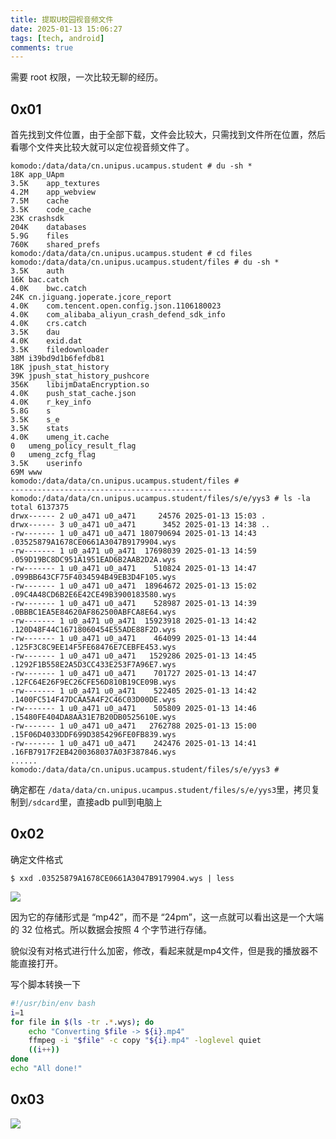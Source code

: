 ```yaml
---
title: 提取U校园视音频文件
date: 2025-01-13 15:06:27
tags: [tech, android]
comments: true
---
```


需要 root 权限，一次比较无聊的经历。

<!-- more -->

## 0x01

首先找到文件位置，由于全部下载，文件会比较大，只需找到文件所在位置，然后看哪个文件夹比较大就可以定位视音频文件了。

```shell
komodo:/data/data/cn.unipus.ucampus.student # du -sh *
18K	app_UApm
3.5K	app_textures
4.2M	app_webview
7.5M	cache
3.5K	code_cache
23K	crashsdk
204K	databases
5.9G	files
760K	shared_prefs
komodo:/data/data/cn.unipus.ucampus.student # cd files
komodo:/data/data/cn.unipus.ucampus.student/files # du -sh *
3.5K	auth
16K	bac.catch
4.0K	bwc.catch
24K	cn.jiguang.joperate.jcore_report
4.0K	com.tencent.open.config.json.1106180023
4.0K	com_alibaba_aliyun_crash_defend_sdk_info
4.0K	crs.catch
3.5K	dau
4.0K	exid.dat
3.5K	filedownloader
38M	i39bd9d1b6fefdb81
18K	jpush_stat_history
39K	jpush_stat_history_pushcore
356K	libijmDataEncryption.so
4.0K	push_stat_cache.json
4.0K	r_key_info
5.8G	s
3.5K	s_e
3.5K	stats
4.0K	umeng_it.cache
0	umeng_policy_result_flag
0	umeng_zcfg_flag
3.5K	userinfo
69M	www
komodo:/data/data/cn.unipus.ucampus.student/files #
---------------------------------------------
komodo:/data/data/cn.unipus.ucampus.student/files/s/e/yys3 # ls -la
total 6137375
drwx------ 2 u0_a471 u0_a471     24576 2025-01-13 15:03 .
drwx------ 3 u0_a471 u0_a471      3452 2025-01-13 14:38 ..
-rw------- 1 u0_a471 u0_a471 180790694 2025-01-13 14:43 .03525879A1678CE0661A3047B9179904.wys
-rw------- 1 u0_a471 u0_a471  17698039 2025-01-13 14:59 .059D19BC8DC951A1951EAD6B2AAB2D2A.wys
-rw------- 1 u0_a471 u0_a471    510824 2025-01-13 14:47 .099BB643CF75F4034594B49EB3D4F105.wys
-rw------- 1 u0_a471 u0_a471  18964672 2025-01-13 15:02 .09C4A48CD6B2E6E42CE49B3900183580.wys
-rw------- 1 u0_a471 u0_a471    528987 2025-01-13 14:39 .0BBBC1EA5E84620AF862500ABFCA8E64.wys
-rw------- 1 u0_a471 u0_a471  15923918 2025-01-13 14:42 .120D48F44C16718060454E55ADE88F2D.wys
-rw------- 1 u0_a471 u0_a471    464099 2025-01-13 14:44 .125F3C8C9EE14F5FE68476E7CEBFE453.wys
-rw------- 1 u0_a471 u0_a471   1529286 2025-01-13 14:45 .1292F1B558E2A5D3CC433E253F7A96E7.wys
-rw------- 1 u0_a471 u0_a471    701727 2025-01-13 14:47 .12FC64E26F9EC26CFE56D810B19CE09B.wys
-rw------- 1 u0_a471 u0_a471    522405 2025-01-13 14:42 .1400FC514F47DCAA5A4F2C46C03D00DE.wys
-rw------- 1 u0_a471 u0_a471    505809 2025-01-13 14:46 .15480FE404DA8AA31E7B20DB0525610E.wys
-rw------- 1 u0_a471 u0_a471   2762788 2025-01-13 15:00 .15F06D4033DDF699D3854296FE0FB839.wys
-rw------- 1 u0_a471 u0_a471    242476 2025-01-13 14:41 .16FB7917F2EB4200368037A03F387846.wys
......
komodo:/data/data/cn.unipus.ucampus.student/files/s/e/yys3 #
```

确定都在 `/data/data/cn.unipus.ucampus.student/files/s/e/yys3`里，拷贝复制到`/sdcard`里，直接adb pull到电脑上

## 0x02

确定文件格式

```shell
$ xxd .03525879A1678CE0661A3047B9179904.wys | less
```

![](https://s2.loli.net/2025/01/13/kWEg8GO7tK2aQbU.png)

因为它的存储形式是 “mp42”，而不是 “24pm”，这一点就可以看出这是一个大端的 32 位格式。所以数据会按照 4 个字节进行存储。

貌似没有对格式进行什么加密，修改，看起来就是mp4文件，但是我的播放器不能直接打开。

写个脚本转换一下

```bash
#!/usr/bin/env bash
i=1
for file in $(ls -tr .*.wys); do
    echo "Converting $file -> ${i}.mp4"
    ffmpeg -i "$file" -c copy "${i}.mp4" -loglevel quiet
    ((i++))
done
echo "All done!"
```

## 0x03

![](https://s2.loli.net/2025/01/13/XPkJE3dba1LAcxQ.png)
